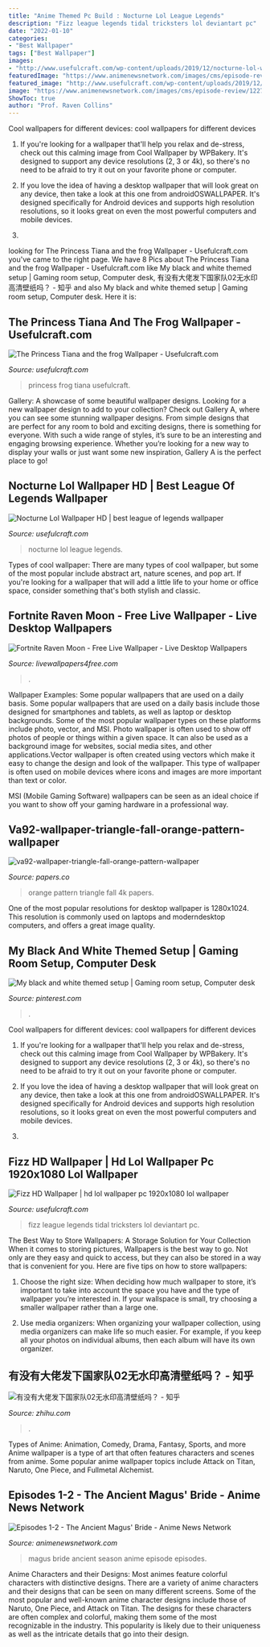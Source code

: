 ```yaml
---
title: "Anime Themed Pc Build : Nocturne Lol League Legends"
description: "Fizz league legends tidal tricksters lol deviantart pc"
date: "2022-01-10"
categories:
- "Best Wallpaper"
tags: ["Best Wallpaper"]
images:
- "http://www.usefulcraft.com/wp-content/uploads/2019/12/nocturne-lol-wallpaper-hd-10.jpg"
featuredImage: "https://www.animenewsnetwork.com/images/cms/episode-review/122750/the_ancient_magus_bride_episodes_1-2_review.jpg"
featured_image: "http://www.usefulcraft.com/wp-content/uploads/2019/12/Tiana04.jpg"
image: "https://www.animenewsnetwork.com/images/cms/episode-review/122750/the_ancient_magus_bride_episodes_1-2_review.jpg"
ShowToc: true
author: "Prof. Raven Collins"
---
```



Cool wallpapers for different devices:
cool wallpapers for different devices 

1. If you're looking for a wallpaper that'll help you relax and de-stress, check out this calming image from Cool Wallpaper by WPBakery. It's designed to support any device resolutions (2, 3 or 4k), so there's no need to be afraid to try it out on your favorite phone or computer.

2. If you love the idea of having a desktop wallpaper that will look great on any device, then take a look at this one from androidOSWALLPAPER. It's designed specifically for Android devices and supports high resolution resolutions, so it looks great on even the most powerful computers and mobile devices.

3.

	

		
looking for The Princess Tiana and the frog Wallpaper - Usefulcraft.com you've came to the right page. We have 8 Pics about The Princess Tiana and the frog Wallpaper - Usefulcraft.com like My black and white themed setup | Gaming room setup, Computer desk, 有没有大佬发下国家队02无水印高清壁纸吗？ - 知乎 and also My black and white themed setup | Gaming room setup, Computer desk. Here it is:
		
    
## The Princess Tiana And The Frog Wallpaper - Usefulcraft.com

<img loading=lazy src="http://www.usefulcraft.com/wp-content/uploads/2019/12/Tiana04.jpg" onerror="this.onerror=null;this.src='https://tse1.mm.bing.net/th?id=OIP.G35SAcIEBVq-MSvcM2lg2wHaL2&amp;pid=15.1';" alt="The Princess Tiana and the frog Wallpaper - Usefulcraft.com">

_Source: usefulcraft.com_

>princess frog tiana usefulcraft. 

	

Gallery: A showcase of some beautiful wallpaper designs.
Looking for a new wallpaper design to add to your collection? Check out Gallery A, where you can see some stunning wallpaper designs. From simple designs that are perfect for any room to bold and exciting designs, there is something for everyone. With such a wide range of styles, it’s sure to be an interesting and engaging browsing experience. Whether you’re looking for a new way to display your walls or just want some new inspiration, Gallery A is the perfect place to go!





	
	
    
## Nocturne Lol Wallpaper HD | Best League Of Legends Wallpaper

<img loading=lazy src="http://www.usefulcraft.com/wp-content/uploads/2019/12/nocturne-lol-wallpaper-hd-10.jpg" onerror="this.onerror=null;this.src='https://tse3.mm.bing.net/th?id=OIP.I2jk_2OoRI_12saOErIbbAHaKM&amp;pid=15.1';" alt="Nocturne Lol Wallpaper HD | best league of legends wallpaper">

_Source: usefulcraft.com_

>nocturne lol league legends. 

	

Types of cool wallpaper:
There are many types of cool wallpaper, but some of the most popular include abstract art, nature scenes, and pop art. If you're looking for a wallpaper that will add a little life to your home or office space, consider something that's both stylish and classic.

    
## Fortnite Raven Moon - Free Live Wallpaper - Live Desktop Wallpapers

<img loading=lazy src="https://livewallpapers4free.com/wp-content/uploads/2019/10/01121-11.jpg" onerror="this.onerror=null;this.src='https://tse1.mm.bing.net/th?id=OIP.scF8cQqTZhv_5zMCLs2BKQHaEK&amp;pid=15.1';" alt="Fortnite Raven Moon - Free Live Wallpaper - Live Desktop Wallpapers">

_Source: livewallpapers4free.com_

>. 

	

Wallpaper Examples: Some popular wallpapers that are used on a daily basis.
Some popular wallpapers that are used on a daily basis include those designed for smartphones and tablets, as well as laptop or desktop backgrounds. Some of the most popular wallpaper types on these platforms include photo, vector, and MSI. 
Photo wallpaper is often used to show off photos of people or things within a given space. It can also be used as a background image for websites, social media sites, and other applications.Vector wallpaper is often created using vectors which make it easy to change the design and look of the wallpaper. This type of wallpaper is often used on mobile devices where icons and images are more important than text or color. 

MSI (Mobile Gaming Software) wallpapers can be seen as an ideal choice if you want to show off your gaming hardware in a professional way.

    
## Va92-wallpaper-triangle-fall-orange-pattern-wallpaper

<img loading=lazy src="https://papers.co/wallpaper/papers.co-va92-wallpaper-triangle-fall-orange-pattern-36-3840x2400-4k-wallpaper.jpg" onerror="this.onerror=null;this.src='https://tse2.mm.bing.net/th?id=OIP.FHl6vKQVGdYGJY7IDVwuAAHaEo&amp;pid=15.1';" alt="va92-wallpaper-triangle-fall-orange-pattern-wallpaper">

_Source: papers.co_

>orange pattern triangle fall 4k papers. 

	

One of the most popular resolutions for desktop wallpaper is 1280x1024. This resolution is commonly used on laptops and moderndesktop computers, and offers a great image quality.

    
## My Black And White Themed Setup | Gaming Room Setup, Computer Desk

<img loading=lazy src="https://i.pinimg.com/736x/13/f4/39/13f439f0a78387d9a1aeecd82bdb3442.jpg" onerror="this.onerror=null;this.src='https://tse3.mm.bing.net/th?id=OIP.GozGxln-NwLNdDM6G_P8awHaJ3&amp;pid=15.1';" alt="My black and white themed setup | Gaming room setup, Computer desk">

_Source: pinterest.com_

>. 

	

Cool wallpapers for different devices:
cool wallpapers for different devices 

1. If you're looking for a wallpaper that'll help you relax and de-stress, check out this calming image from Cool Wallpaper by WPBakery. It's designed to support any device resolutions (2, 3 or 4k), so there's no need to be afraid to try it out on your favorite phone or computer.

2. If you love the idea of having a desktop wallpaper that will look great on any device, then take a look at this one from androidOSWALLPAPER. It's designed specifically for Android devices and supports high resolution resolutions, so it looks great on even the most powerful computers and mobile devices.

3.

    
## Fizz HD Wallpaper | Hd Lol Wallpaper Pc 1920x1080 Lol Wallpaper

<img loading=lazy src="http://www.usefulcraft.com/wp-content/uploads/2019/12/Fizz-HD-Wallpaper-13.jpg" onerror="this.onerror=null;this.src='https://tse4.mm.bing.net/th?id=OIP.gEF9hvk1flemr36yuccNpQHaKL&amp;pid=15.1';" alt="Fizz HD Wallpaper | hd lol wallpaper pc 1920x1080 lol wallpaper">

_Source: usefulcraft.com_

>fizz league legends tidal tricksters lol deviantart pc. 

	

The Best Way to Store Wallpapers: A Storage Solution for Your Collection
When it comes to storing pictures, Wallpapers is the best way to go. Not only are they easy and quick to access, but they can also be stored in a way that is convenient for you. Here are five tips on how to store wallpapers:
1) Choose the right size: When deciding how much wallpaper to store, it’s important to take into account the space you have and the type of wallpaper you’re interested in. If your wallspace is small, try choosing a smaller wallpaper rather than a large one.

2) Use media organizers: When organizing your wallpaper collection, using media organizers can make life so much easier. For example, if you keep all your photos on individual albums, then each album will have its own organizer.

    
## 有没有大佬发下国家队02无水印高清壁纸吗？ - 知乎

<img loading=lazy src="https://pic1.zhimg.com/v2-334f8efc51140f38704799bc269a867d_r.jpg?source=1940ef5c" onerror="this.onerror=null;this.src='https://tse3.mm.bing.net/th?id=OIP.TZEMU4Cce1zCjo6eRfBiEgHaEg&amp;pid=15.1';" alt="有没有大佬发下国家队02无水印高清壁纸吗？ - 知乎">

_Source: zhihu.com_

>. 

	

Types of Anime: Animation, Comedy, Drama, Fantasy, Sports, and more
Anime wallpaper is a type of art that often features characters and scenes from anime. Some popular anime wallpaper topics include Attack on Titan, Naruto, One Piece, and Fullmetal Alchemist.

    
## Episodes 1-2 - The Ancient Magus&#039; Bride - Anime News Network

<img loading=lazy src="https://www.animenewsnetwork.com/images/cms/episode-review/122750/the_ancient_magus_bride_episodes_1-2_review.jpg" onerror="this.onerror=null;this.src='https://tse4.mm.bing.net/th?id=OIP.2HM-NGBVvAqdGCS2scFK5wHaEK&amp;pid=15.1';" alt="Episodes 1-2 - The Ancient Magus&#039; Bride - Anime News Network">

_Source: animenewsnetwork.com_

>magus bride ancient season anime episode episodes. 

	

Anime Characters and their Designs: Most animes feature colorful characters with distinctive designs.
There are a variety of anime characters and their designs that can be seen on many different screens. Some of the most popular and well-known anime character designs include those of Naruto, One Piece, and Attack on Titan. The designs for these characters are often complex and colorful, making them some of the most recognizable in the industry. This popularity is likely due to their uniqueness as well as the intricate details that go into their design.

